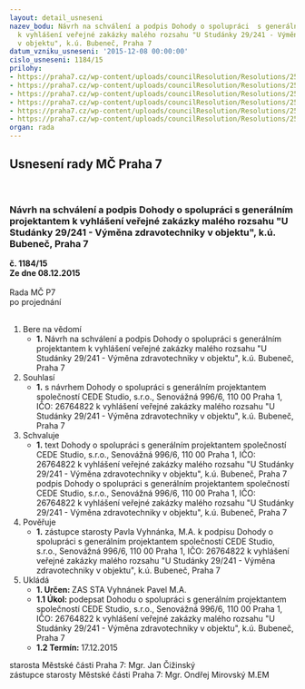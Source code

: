 ```yaml
---
layout: detail_usneseni
nazev_bodu: Návrh na schválení a podpis Dohody o spolupráci  s generálním projektantem
  k vyhlášení veřejné zakázky malého rozsahu "U Studánky 29/241 - Výměna zdravotechniky
  v objektu", k.ú. Bubeneč, Praha 7
datum_vzniku_usneseni: '2015-12-08 00:00:00'
cislo_usneseni: 1184/15
prilohy:
- https://praha7.cz/wp-content/uploads/councilResolution/Resolutions/25665/79-15-1._d%c5%afvodov%c3%a1_zpr%c3%a1va.doc
- https://praha7.cz/wp-content/uploads/councilResolution/Resolutions/25665/79-15-2.usnesen%c3%ad_%c4%8d._0367_z_22.5.2012.doc
- https://praha7.cz/wp-content/uploads/councilResolution/Resolutions/25665/79-15-3._cenova_nab_cede.pdf
- https://praha7.cz/wp-content/uploads/councilResolution/Resolutions/25665/79-15-4._stanovisko_r_m%c4%8d_p7.pdf
- https://praha7.cz/wp-content/uploads/councilResolution/Resolutions/25665/79-15-5._n%c3%a1vrh_dohody_o_spolupr%c3%a1ci_s_gp.doc
- https://praha7.cz/wp-content/uploads/councilResolution/Resolutions/25665/79-15-6.v%c3%bdpis_z_or_cede_studio,_s.r.o._1.12.2015.pdf
organ: rada
---
```

<div id="ucUsn_pList" class="usn">
	<span><h2>Usnesení rady MČ Praha 7 </h2>
<br></span><div class="standBody">
<span><h3>Návrh na schválení a podpis Dohody o spolupráci  s generálním projektantem k vyhlášení veřejné zakázky malého rozsahu "U Studánky 29/241 - Výměna zdravotechniky v objektu", k.ú. Bubeneč, Praha 7</h3></span><div class="center">
		<strong>č. 1184/15</strong><br>
	</div>
<div class="center">
		<strong>Ze dne 08.12.2015</strong><br><br>
	</div>Rada MČ P7<br> po projednání<br><br><ol>
<li>Bere na vědomí<ul><li>
<strong>1.</strong> Návrh na schválení a podpis Dohody o spolupráci  s generálním projektantem  k vyhlášení veřejné zakázky malého rozsahu "U Studánky 29/241 - Výměna zdravotechniky v objektu", k.ú. Bubeneč, Praha 7</li></ul>
</li>
<li>Souhlasí<ul><li>
<strong>1.</strong> s návrhem Dohody o spolupráci  s generálním projektantem společností CEDE Studio, s.r.o., Senovážná 996/6, 110 00 Praha 1, IČO: 26764822 k vyhlášení veřejné zakázky malého rozsahu "U Studánky 29/241 - Výměna zdravotechniky  v objektu", k.ú. Bubeneč, Praha 7 </li></ul>
</li>
<li>Schvaluje<ul><li>
<strong>1.</strong> text Dohody o spolupráci  s generálním projektantem společností CEDE Studio, s.r.o., Senovážná 996/6, 110 00 Praha 1, IČO: 26764822 k vyhlášení veřejné zakázky malého rozsahu "U Studánky 29/241 - Výměna zdravotechniky v objektu", k.ú. Bubeneč, Praha 7 podpis Dohody o spolupráci  s generálním projektantem společností CEDE Studio, s.r.o., Senovážná 996/6, 110 00 Praha 1, IČO: 26764822 k vyhlášení veřejné zakázky malého rozsahu "U Studánky 29/241 - Výměna zdravotechniky  v objektu", k.ú. Bubeneč, Praha 7  </li></ul>
</li>
<li>Pověřuje<ul><li>
<strong>1.</strong> zástupce starosty Pavla Vyhnánka, M.A. k podpisu  Dohody o spolupráci  s generálním projektantem společností CEDE Studio, s.r.o., Senovážná 996/6,  110 00 Praha 1, IČO: 26764822 k vyhlášení veřejné zakázky malého rozsahu  "U Studánky 29/241 - Výměna zdravotechniky v objektu", k.ú. Bubeneč, Praha 7 </li></ul>
</li>
<li>Ukládá<ul>
<li>
<strong>1. Určen: </strong>ZAS STA Vyhnánek Pavel M.A.</li>
<li>
<strong>1.1 Úkol: </strong>podepsat Dohodu o spolupráci s generálním projektantem společností CEDE Studio, s.r.o., Senovážná 996/6, 110 00 Praha 1, IČO: 26764822  k vyhlášení veřejné zakázky malého rozsahu "U Studánky 29/241 - Výměna zdravotechniky v objektu", k.ú. Bubeneč, Praha 7</li>
<li>
<strong>1.2 Termín: </strong>17.12.2015</li>
</ul>
</li>
</ol>starosta Městské části Praha 7: Mgr. Jan Čižinský<br>zástupce starosty Městské části Praha 7: Mgr. Ondřej Mirovský M.EM 
</div>
</div>